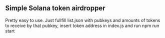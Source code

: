 ## Simple Solana token airdropper

Pretty easy to use. Just fullfill list.json with pubkeys and amounts of tokens to receive by that pubkey, insert token address in index.js and run npm run start